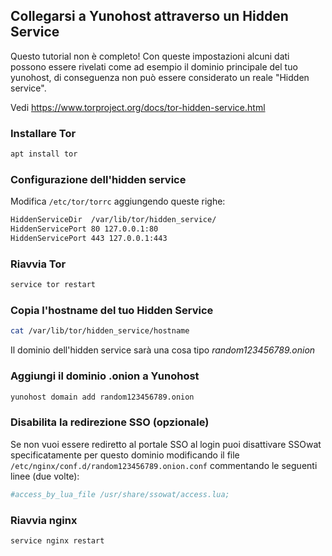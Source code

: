 ## Collegarsi a Yunohost attraverso un Hidden Service
<div class="alert alert-warning">
Questo tutorial non è completo! Con queste impostazioni alcuni dati possono essere rivelati come ad esempio il dominio principale del tuo yunohost, di conseguenza non può essere considerato un reale "Hidden service".
</div>

Vedi https://www.torproject.org/docs/tor-hidden-service.html

### Installare Tor
```bash
apt install tor 
```

### Configurazione dell'hidden service
Modifica `/etc/tor/torrc` aggiungendo queste righe:

```bash
HiddenServiceDir  /var/lib/tor/hidden_service/
HiddenServicePort 80 127.0.0.1:80
HiddenServicePort 443 127.0.0.1:443
```

### Riavvia Tor
```bash
service tor restart
```

### Copia l'hostname del tuo Hidden Service
```bash
cat /var/lib/tor/hidden_service/hostname
```

Il dominio dell'hidden service sarà una cosa tipo *random123456789.onion*

### Aggiungi il dominio .onion a Yunohost
```bash
yunohost domain add random123456789.onion
```

### Disabilita la redirezione SSO (opzionale)
Se non vuoi essere rediretto al portale SSO al login puoi disattivare SSOwat specificatamente per questo dominio modificando il file `/etc/nginx/conf.d/random123456789.onion.conf` commentando le seguenti linee (due volte):

```bash
#access_by_lua_file /usr/share/ssowat/access.lua;
```

### Riavvia nginx
```bash
service nginx restart
```

